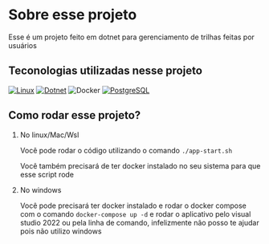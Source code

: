 # Sobre esse projeto

Esse é um projeto feito em dotnet para gerenciamento de trilhas feitas por usuários

## Teconologias utilizadas nesse projeto

[![Linux](https://img.shields.io/badge/Linux-FCC624?style=for-the-badge&logo=linux&logoColor=black)]()
[![Dotnet](https://img.shields.io/badge/.NET-5C2D91?style=for-the-badge&logo=.net&logoColor=white)]()
![Docker](https://img.shields.io/badge/docker-%230db7ed.svg?style=for-the-badge&logo=docker&logoColor=white)
[![PostgreSQL](https://img.shields.io/badge/PostgreSQL-316192?style=for-the-badge&logo=postgresql&logoColor=white)]()

## Como rodar esse projeto?

1. No linux/Mac/Wsl

    Você pode rodar o código utilizando o comando `./app-start.sh`

    Você também precisará de ter docker instalado no seu sistema para que esse script rode
2. No windows

    Você pode precisará ter docker instalado e rodar o docker compose com o comando `docker-compose up -d` e rodar o aplicativo pelo visual studio 2022 ou pela linha de comando, infelizmente não posso te ajudar pois não utilizo windows

